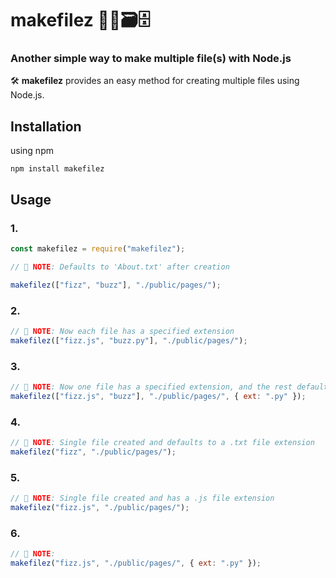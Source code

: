 # makefilez 📁📂🗃🗄

### Another simple way to make multiple file(s) with Node.js

🛠️ **makefilez** provides an easy method for creating multiple files using Node.js.

## Installation

using npm

```
npm install makefilez

```

## Usage

### 1.

```js
const makefilez = require("makefilez");

// 📝 NOTE: Defaults to 'About.txt' after creation

makefilez(["fizz", "buzz"], "./public/pages/");
```

### 2.

```js
// 📝 NOTE: Now each file has a specified extension
makefilez(["fizz.js", "buzz.py"], "./public/pages/");
```

### 3.

```js
// 📝 NOTE: Now one file has a specified extension, and the rest default to a .py extension
makefilez(["fizz.js", "buzz"], "./public/pages/", { ext: ".py" });
```

### 4.

```js
// 📝 NOTE: Single file created and defaults to a .txt file extension
makefilez("fizz", "./public/pages/");
```

### 5.

```js
// 📝 NOTE: Single file created and has a .js file extension
makefilez("fizz.js", "./public/pages/");
```

### 6.

```js
// 📝 NOTE:
makefilez("fizz.js", "./public/pages/", { ext: ".py" });
```
